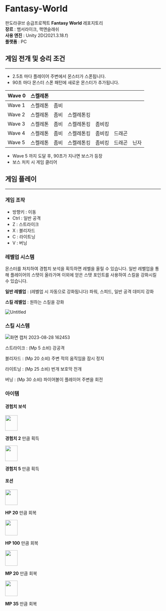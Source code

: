 # Fantasy-World
판도라큐브 승급프로젝트 **Fantasy World** 레포지토리               
**장르** : 뱀서라이크, 핵앤슬래쉬                   
**사용 엔진** : Unity 2D(2021.3.18.f)                          
**플랫폼** : PC                               

## 게임 전개 및 승리 조건

---

- 2.5초 마다 플레이어 주변에서 몬스터가 스폰됩니다.
- 90초 마다 몬스터 스폰 패턴에 새로운 몬스터가 추가됩니다.

| Wave 0 | 스켈레톤 |  |  |  |  |  |
| --- | --- | --- | --- | --- | --- | --- |
| Wave 1 | 스켈레톤 | 좀비 |  |  |  |  |
| Wave 2 | 스켈레톤 | 좀비 | 스켈레톤킹 |  |  |  |
| Wave 3 | 스켈레톤 | 좀비 | 스켈레톤킹 | 좀비킹 |  |  |
| Wave 4 | 스켈레톤 | 좀비 | 스켈레톤킹 | 좀비킹 | 드래곤 |  |
| Wave 5 | 스켈레톤 | 좀비 | 스켈레톤킹 | 좀비킹 | 드래곤 | 닌자 |
- Wave 5 까지 도달 후, 90초가 지나면 보스가 등장
- 보스 처치 시 게임 클리어

## 게임 플레이

---

### 게임 조작

- 방향키 : 이동
- Ctrl : 일반 공격
- Z : 스트라이크
- X : 블리자드
- C : 라이트닝
- V : 버닝

### 레벨업 시스템

몬스터를 처치하여 경험치 보석을 획득하면 레벨을 올릴 수 있습니다. 일반 레벨업을 통해 플레이어의 스탯이 올라가며 이외에 얻은 스탯 포인트를 사용하여 스킬을 강화시킬 수 있습니다.

**일반 레벨업** : (레벨업 시 자동으로 강화됩니다) 파워, 스피드, 일반 공격 데미지 강화

**스킬 레벨업** : 원하는 스킬을 강화

![Untitled](https://github.com/RyuJungSoo/Cyber-Escape/assets/81175672/e8741d3e-8b88-4aec-8a4e-14d3f165b456)                         

### 스킬 시스템

![화면 캡처 2023-08-28 162453](https://github.com/RyuJungSoo/Cyber-Escape/assets/81175672/a57e6e80-72d0-48c8-8230-9e801f8e5d5d)                  

스트라이크 : (Mp 5 소비) 강공격

블리자드 : (Mp 20 소비) 주변 적의 움직임을 잠시 정지

라이트닝 : (Mp 25 소비) 번개 보호막 전개

버닝 : (Mp 30 소비) 파이어볼이 플레이어 주변을 회전
                                            

### 아이템

#### 경험치 보석

<img src="https://github.com/RyuJungSoo/Cyber-Escape/assets/81175672/60ca0316-cf45-4659-9b10-ae0957ae835a" width="40" height="50">               

**경험치 2** 만큼 획득

<img src="https://github.com/RyuJungSoo/Cyber-Escape/assets/81175672/ed1a940f-7482-404d-be27-85a3ffb64f90" width="40" height="50">                     

**경험치 5** 만큼 획득

#### 포션

<img src="https://github.com/RyuJungSoo/Cyber-Escape/assets/81175672/5087d50f-ed71-46fb-9a02-b50c0b5f9443" width="40" height="50">                    

**HP** **20** 만큼 회복

<img src="https://github.com/RyuJungSoo/Cyber-Escape/assets/81175672/e43a7977-a9fc-4ab3-a95f-8b8c32ba96ea" width="40" height="50">                                       

**HP 100** 만큼 회복

<img src="https://github.com/RyuJungSoo/Cyber-Escape/assets/81175672/2fae2e1b-bdf6-4872-8a9b-1a9093d94f9e" width="40" height="50">                                          

**MP 20** 만큼 회복

<img src="https://github.com/RyuJungSoo/Cyber-Escape/assets/81175672/f3229994-4298-454f-92ac-9d1e4e04822f" width="40" height="50">                                                 

**MP 35** 만큼 회복
